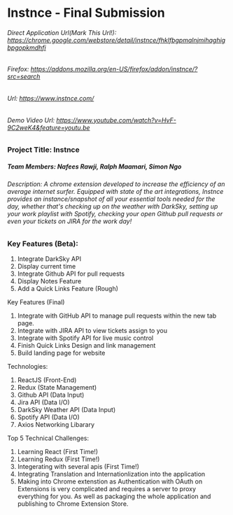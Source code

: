 # Instnce - Final Submission

###### Direct Application Url(Mark This Url!): https://chrome.google.com/webstore/detail/instnce/fhklfbgpmalnjmihaghigbpgopkmdhfi
###### Firefox: https://addons.mozilla.org/en-US/firefox/addon/instnce/?src=search
###### Url: https://www.instnce.com/
###### Demo Video Url: https://www.youtube.com/watch?v=HvF-9C2weK4&feature=youtu.be

### Project Title: Instnce

##### Team Members: Nafees Rawji, Ralph Maamari, Simon Ngo

###### Description: A chrome extension developed to increase the efficiency of an average internet surfer. Equipped with state of the art integrations, Instnce provides an instance/snapshot of all your essential tools needed for the day, whether that's checking up on the weather with DarkSky, setting up your work playlist with Spotify, checking your open Github pull requests or even your tickets on JIRA for the work day!

### Key Features (Beta):
1. Integrate DarkSky API
2. Display current time
3. Integrate Github API for pull requests
4. Display Notes Feature
5. Add a Quick Links Feature (Rough)

Key Features (Final)
1. Integrate with GitHub API to manage pull requests within the new tab page.
2. Integrate with JIRA API to view tickets assign to you
3. Integrate with Spotify API for live music control
4. Finish Quick Links Design and link management
5. Build landing page for website


Technologies:
1. ReactJS (Front-End)
2. Redux (State Management)
3. Github API (Data Input)
4. Jira API (Data I/O)
5. DarkSky Weather API (Data Input)
6. Spotify API (Data I/O)
7. Axios Networking Libarary

Top 5 Technical Challenges:
1. Learning React (First Time!)
2. Learning Redux (First Time!)
3. Integerating with several apis (First Time!)
4. Integrating Translation and Internationlization into the application
5. Making into Chrome extenstion as Authentication with OAuth on Extensions is very complicated and requires a server to proxy everything for you. As well as packaging the whole application and publishing to Chrome Extension Store.
